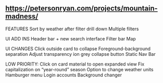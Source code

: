 
## https://petersonryan.com/projects/mountain-madness/


FEATURES
Sort by weather after filter drill down
Multiple filters

UI ADD INS
Header bar + new search interface
Filter bar
Map

UI CHANGES
Click outside card to collapse
Foreground-background separation
Adjust transparency ion grey collapse button
Static Nav Bar

LOW PRIORITY:
Click on card material to open expanded view
Fix capitalization on “year-round” season
Option to change weather units
Hamburger menu
Login accounts
Background changer
